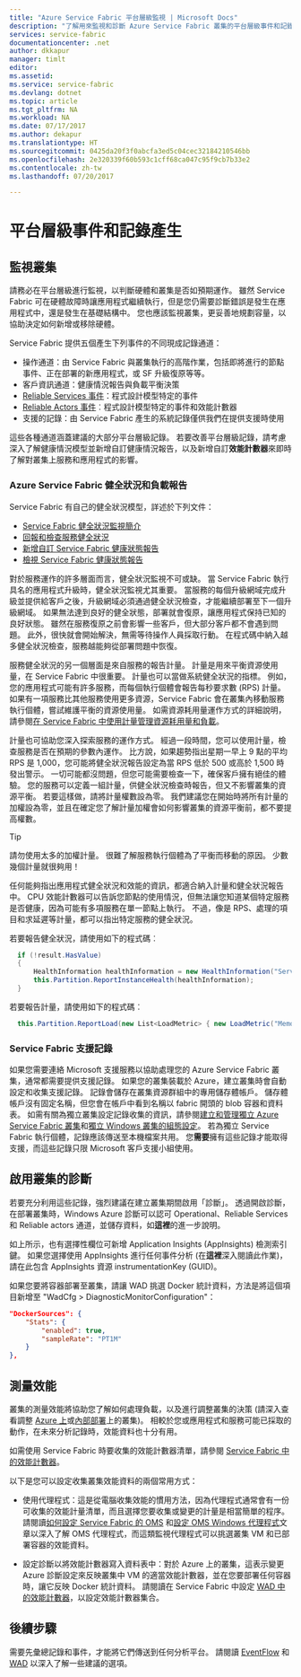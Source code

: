 ```yaml
---
title: "Azure Service Fabric 平台層級監視 | Microsoft Docs"
description: "了解用來監視和診斷 Azure Service Fabric 叢集的平台層級事件和記錄。"
services: service-fabric
documentationcenter: .net
author: dkkapur
manager: timlt
editor: 
ms.assetid: 
ms.service: service-fabric
ms.devlang: dotnet
ms.topic: article
ms.tgt_pltfrm: NA
ms.workload: NA
ms.date: 07/17/2017
ms.author: dekapur
ms.translationtype: HT
ms.sourcegitcommit: 0425da20f3f0abcfa3ed5c04cec32184210546bb
ms.openlocfilehash: 2e320339f60b593c1cff68ca047c95f9cb7b33e2
ms.contentlocale: zh-tw
ms.lasthandoff: 07/20/2017

---
```


# <a name="platform-level-event-and-log-generation"></a>平台層級事件和記錄產生

## <a name="monitoring-the-cluster"></a>監視叢集

請務必在平台層級進行監視，以判斷硬體和叢集是否如預期運作。 雖然 Service Fabric 可在硬體故障時讓應用程式繼續執行，但是您仍需要診斷錯誤是發生在應用程式中，還是發生在基礎結構中。 您也應該監視叢集，更妥善地規劃容量，以協助決定如何新增或移除硬體。

Service Fabric 提供五個產生下列事件的不同現成記錄通道：

* 操作通道：由 Service Fabric 與叢集執行的高階作業，包括即將進行的節點事件、正在部署的新應用程式，或 SF 升級復原等等。
* 客戶資訊通道：健康情況報告與負載平衡決策
* [Reliable Services 事件](service-fabric-reliable-services-diagnostics.md)：程式設計模型特定的事件
* [Reliable Actors 事件](service-fabric-reliable-actors-diagnostics.md)︰程式設計模型特定的事件和效能計數器
* 支援的記錄：由 Service Fabric 產生的系統記錄僅供我們在提供支援時使用

這些各種通道涵蓋建議的大部分平台層級記錄。 若要改善平台層級記錄，請考慮深入了解健康情況模型並新增自訂健康情況報告，以及新增自訂**效能計數器**來即時了解對叢集上服務和應用程式的影響。

### <a name="azure-service-fabric-health-and-load-reporting"></a>Azure Service Fabric 健全狀況和負載報告

Service Fabric 有自己的健全狀況模型，詳述於下列文件：
- [Service Fabric 健全狀況監視簡介](service-fabric-health-introduction.md)
- [回報和檢查服務健全狀況](service-fabric-diagnostics-how-to-report-and-check-service-health.md)
- [新增自訂 Service Fabric 健康狀態報告](service-fabric-report-health.md)
- [檢視 Service Fabric 健康狀態報告](service-fabric-view-entities-aggregated-health.md)

對於服務運作的許多層面而言，健全狀況監視不可或缺。 當 Service Fabric 執行具名的應用程式升級時，健全狀況監視尤其重要。 當服務的每個升級網域完成升級並提供給客戶之後，升級網域必須通過健全狀況檢查，才能繼續部署至下一個升級網域。 如果無法達到良好的健全狀態，部署就會復原，讓應用程式保持已知的良好狀態。 雖然在服務復原之前會影響一些客戶，但大部分客戶都不會遇到問題。 此外，很快就會開始解決，無需等待操作人員採取行動。 在程式碼中納入越多健全狀況檢查，服務越能夠從部署問題中恢復。

服務健全狀況的另一個層面是來自服務的報告計量。 計量是用來平衡資源使用量，在 Service Fabric 中很重要。 計量也可以當做系統健全狀況的指標。 例如，您的應用程式可能有許多服務，而每個執行個體會報告每秒要求數 (RPS) 計量。 如果有一項服務比其他服務使用更多資源，Service Fabric 會在叢集內移動服務執行個體，嘗試維護平衡的資源使用量。 如需資源耗用量運作方式的詳細說明，請參閱[在 Service Fabric 中使用計量管理資源耗用量和負載](service-fabric-cluster-resource-manager-metrics.md)。

計量也可協助您深入探索服務的運作方式。 經過一段時間，您可以使用計量，檢查服務是否在預期的參數內運作。 比方說，如果趨勢指出星期一早上 9 點的平均 RPS 是 1,000，您可能將健全狀況報告設定為當 RPS 低於 500 或高於 1,500 時發出警示。 一切可能都沒問題，但您可能需要檢查一下，確保客戶擁有絕佳的體驗。 您的服務可以定義一組計量，供健全狀況檢查時報告，但又不影響叢集的資源平衡。 若要這樣做，請將計量權數設為零。 我們建議您在開始時將所有計量的加權設為零，並且在確定您了解計量加權會如何影響叢集的資源平衡前，都不要提高權數。

> [!TIP]
> 請勿使用太多的加權計量。 很難了解服務執行個體為了平衡而移動的原因。 少數幾個計量就很夠用！

任何能夠指出應用程式健全狀況和效能的資訊，都適合納入計量和健全狀況報告中。 CPU 效能計數器可以告訴您節點的使用情況，但無法讓您知道某個特定服務是否健康，因為可能有多項服務在單一節點上執行。 不過，像是 RPS、處理的項目和求延遲等計量，都可以指出特定服務的健全狀況。

若要報告健全狀況，請使用如下的程式碼︰

  ```csharp
    if (!result.HasValue)
    {
        HealthInformation healthInformation = new HealthInformation("ServiceCode", "StateDictionary", HealthState.Error);
        this.Partition.ReportInstanceHealth(healthInformation);
    }
  ```

若要報告計量，請使用如下的程式碼︰

  ```csharp
    this.Partition.ReportLoad(new List<LoadMetric> { new LoadMetric("MemoryInMb", 1234), new LoadMetric("metric1", 42) });
  ```

### <a name="service-fabric-support-logs"></a>Service Fabric 支援記錄

如果您需要連絡 Microsoft 支援服務以協助處理您的 Azure Service Fabric 叢集，通常都需要提供支援記錄。 如果您的叢集裝載於 Azure，建立叢集時會自動設定和收集支援記錄。 記錄會儲存在叢集資源群組中的專用儲存體帳戶。 儲存體帳戶沒有固定名稱，但您會在帳戶中看到名稱以 fabric 開頭的 blob 容器和資料表。 如需有關為獨立叢集設定記錄收集的資訊，請參閱[建立和管理獨立 Azure Service Fabric 叢集](service-fabric-cluster-creation-for-windows-server.md)和[獨立 Windows 叢集的組態設定](service-fabric-cluster-manifest.md)。 若為獨立 Service Fabric 執行個體，記錄應該傳送至本機檔案共用。 您**需要**擁有這些記錄才能取得支援，而這些記錄只限 Microsoft 客戶支援小組使用。

## <a name="enabling-diagnostics-for-a-cluster"></a>啟用叢集的診斷

若要充分利用這些記錄，強烈建議在建立叢集期間啟用「診斷」。 透過開啟診斷，在部署叢集時，Windows Azure 診斷可以認可 Operational、Reliable Services 和 Reliable actors 通道，並儲存資料，如**這裡**的進一步說明。

如上所示，也有選擇性欄位可新增 Application Insights (AppInsights) 檢測索引鍵。 如果您選擇使用 AppInsights 進行任何事件分析 (在**這裡**深入閱讀此作業)，請在此包含 AppInsights 資源 instrumentationKey (GUID)。


如果您要將容器部署至叢集，請讓 WAD 挑選 Docker 統計資料，方法是將這個項目新增至 "WadCfg > DiagnosticMonitorConfiguration"：

```json
"DockerSources": {
    "Stats": {
        "enabled": true,
        "sampleRate": "PT1M"
    }
},

```

## <a name="measuring-performance"></a>測量效能

叢集的測量效能將協助您了解如何處理負載，以及進行調整叢集的決策 (請深入查看調整 [Azure 上](service-fabric-cluster-scale-up-down.md)或[內部部署](service-fabric-cluster-windows-server-add-remove-nodes.md)上的叢集)。 相較於您或應用程式和服務可能已採取的動作，在未來分析記錄時，效能資料也十分有用。 

如需使用 Service Fabric 時要收集的效能計數器清單，請參閱 [Service Fabric 中的效能計數器](service-fabric-diagnostics-event-generation-perf.md)。

以下是您可以設定收集叢集效能資料的兩個常用方式：

* 使用代理程式：這是從電腦收集效能的慣用方法，因為代理程式通常會有一份可收集的效能計量清單，而且選擇您要收集或變更的計量是相當簡單的程序。 請閱讀[如何設定 Service Fabric 的 OMS](service-fabric-diagnostics-event-analysis-oms.md) 和[設定 OMS Windows 代理程式](../log-analytics/log-analytics-windows-agents.md)文章以深入了解 OMS 代理程式，而這類監視代理程式可以挑選叢集 VM 和已部署容器的效能資料。

* 設定診斷以將效能計數器寫入資料表中：對於 Azure 上的叢集，這表示變更 Azure 診斷設定來反映叢集中 VM 的適當效能計數器，並在您要部署任何容器時，讓它反映 Docker 統計資料。 請閱讀在 Service Fabric 中設定 [WAD 中的效能計數器](service-fabric-diagnostics-event-aggregation-wad.md)，以設定效能計數器集合。

## <a name="next-steps"></a>後續步驟

需要先彙總記錄和事件，才能將它們傳送到任何分析平台。 請閱讀 [EventFlow](service-fabric-diagnostics-event-aggregation-eventflow.md) 和 [WAD](service-fabric-diagnostics-event-aggregation-wad.md) 以深入了解一些建議的選項。

